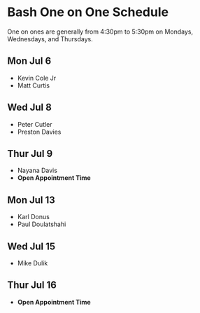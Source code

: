# Bash One on One Schedule

One on ones are generally from 4:30pm to 5:30pm on Mondays, Wednesdays, and Thursdays.

## Mon Jul 6

- Kevin Cole Jr
- Matt Curtis

## Wed Jul 8

- Peter Cutler
- Preston Davies

## Thur Jul 9

- Nayana Davis
- **Open Appointment Time**

## Mon Jul 13

- Karl Donus
- Paul Doulatshahi

## Wed Jul 15

- Mike Dulik

## Thur Jul 16

- **Open Appointment Time**
